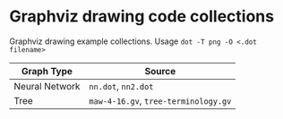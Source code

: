 # Graphviz drawing code collections

Graphviz drawing example collections. Usage `dot -T png -O <.dot filename>`

| Graph Type     | Source                               |
|----------------|--------------------------------------|
| Neural Network | `nn.dot`, `nn2.dot`                  |
| Tree           | `maw-4-16.gv`, `tree-terminology.gv` |
